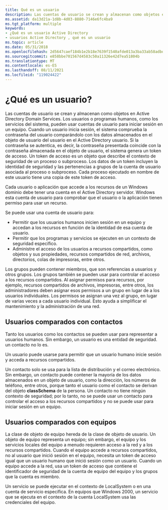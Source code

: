 ```yaml
---
title: Qué es un usuario
description: Las cuentas de usuario se crean y almacenan como objetos en Active Directory Domain Services.
ms.assetid: da13d21a-1d8b-4d03-8880-7146e6fc4ba9
ms.tgt_platform: multiple
keywords:
- ¿Qué es un usuario Active Directory
- usuarios Active Directory , qué es un usuario
ms.topic: article
ms.date: 05/31/2018
ms.openlocfilehash: 2d5647caef184b1e2b18e7639f1540afde013a3ba33ab58adbd402296656ca44
ms.sourcegitcommit: e858bbe701567d4583c50a11326e42d7ea51804b
ms.translationtype: MT
ms.contentlocale: es-ES
ms.lasthandoff: 08/11/2021
ms.locfileid: "119024422"
---
```

# <a name="what-is-a-user"></a>¿Qué es un usuario?

Las cuentas de usuario se crean y almacenan como objetos en Active Directory Domain Services. Los usuarios o programas humanos, como los servicios del sistema, pueden usar cuentas de usuario para iniciar sesión en un equipo. Cuando un usuario inicia sesión, el sistema comprueba la contraseña del usuario comparándolo con los datos almacenados en el objeto de usuario del usuario en el Active Directory usuario. Si la contraseña se autentica, es decir, la contraseña presentada coincide con la contraseña almacenada en el objeto de usuario, el sistema genera un token de acceso. Un token de acceso es un objeto que describe el contexto de seguridad de un proceso o subproceso. Los datos de un token incluyen la identidad de seguridad y las pertenencias a grupos de la cuenta de usuario asociada al proceso o subproceso. Cada proceso ejecutado en nombre de este usuario tiene una copia de este token de acceso.

Cada usuario o aplicación que accede a los recursos de un Windows dominio debe tener una cuenta en el Active Directory servidor. Windows esta cuenta de usuario para comprobar que el usuario o la aplicación tienen permiso para usar un recurso.

Se puede usar una cuenta de usuario para:

-   Permitir que los usuarios humanos inicien sesión en un equipo y accedan a los recursos en función de la identidad de esa cuenta de usuario.
-   Permitir que los programas y servicios se ejecuten en un contexto de seguridad específico.
-   Administre el acceso de los usuarios a recursos compartidos, como objetos y sus propiedades, recursos compartidos de red, archivos, directorios, colas de impresoras, entre otros.

Los grupos pueden contener miembros, que son referencias a usuarios y otros grupos. Los grupos también se pueden usar para controlar el acceso a los recursos compartidos. Al asignar permisos para recursos, por ejemplo, recursos compartidos de archivos, impresoras, entre otros, los administradores deben asignar esos permisos a un grupo en lugar de a los usuarios individuales. Los permisos se asignan una vez al grupo, en lugar de varias veces a cada usuario individual. Esto ayuda a simplificar el mantenimiento y la administración de una red.

## <a name="users-compared-to-contacts"></a>Usuarios comparados con contactos

Tanto los usuarios como los contactos se pueden usar para representar a usuarios humanos. Sin embargo, un usuario es una entidad de seguridad. un contacto no lo es.

Un usuario puede usarse para permitir que un usuario humano inicie sesión y acceda a recursos compartidos.

Un contacto solo se usa para la lista de distribución y el correo electrónico. Sin embargo, un contacto puede contener la mayoría de los datos almacenados en un objeto de usuario, como la dirección, los números de teléfono, entre otros, porque tanto el usuario como el contacto se derivan del objeto **classSchema** de la persona. Un contacto no tiene ningún contexto de seguridad; por lo tanto, no se puede usar un contacto para controlar el acceso a los recursos compartidos y no se puede usar para iniciar sesión en un equipo.

## <a name="users-compared-to-computers"></a>Usuarios comparados con equipos

La clase de objeto de equipo hereda de la clase de objeto de usuario. Un objeto de equipo representa un equipo; sin embargo, el equipo y los servicios locales del equipo a menudo requieren acceso a la red y a los recursos compartidos. Cuando el equipo accede a recursos compartidos, no al usuario que inició sesión en el equipo, necesita un token de acceso igual que un usuario humano que inició sesión como un usuario. Cuando un equipo accede a la red, usa un token de acceso que contiene el identificador de seguridad de la cuenta de equipo del equipo y los grupos que la cuenta es miembro.

Un servicio se puede ejecutar en el contexto de LocalSystem o en una cuenta de servicio específica. En equipos que Windows 2000, un servicio que se ejecuta en el contexto de la cuenta LocalSystem usa las credenciales del equipo.

 

 





